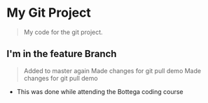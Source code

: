 # My Git Project

> My code for the git project.

## I'm in the feature Branch

> Added to master again
> Made changes for git pull demo
 Made changes for git pull demo

- This was done while attending the Bottega coding course 
 
